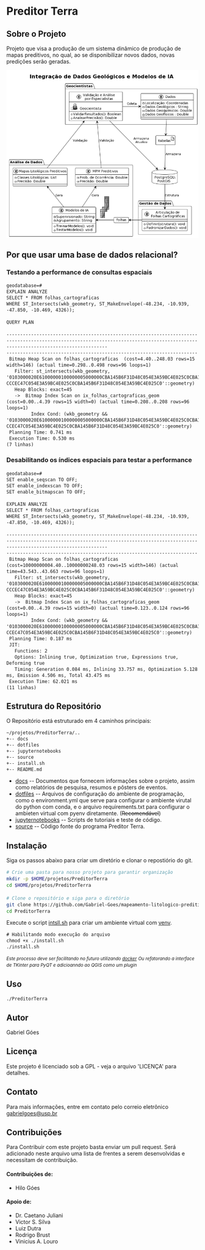 # Preditor Terra

## Sobre o Projeto

Projeto que visa a produção de um sistema dinâmico de produção de mapas
preditivos, no qual, ao se disponibilizar novos dados, novas predições serão
geradas.

![image](./docs/uml/uml_projeto.png)

## Por que usar uma base de dados relacional?

### Testando a performance de consultas espaciais
```
geodatabase=# 
EXPLAIN ANALYZE
SELECT * FROM folhas_cartograficas
WHERE ST_Intersects(wkb_geometry, ST_MakeEnvelope(-48.234, -10.939, -47.850, -10.469, 4326));
                                                                                                                      QUERY PLAN

---------------------------------------------------------------------------------------------------------------------------------------------------------------------------------
----------------------------------------------------------------------
 Bitmap Heap Scan on folhas_cartograficas  (cost=4.40..248.03 rows=15 width=146) (actual time=0.298..0.498 rows=96 loops=1)
   Filter: st_intersects(wkb_geometry, '0103000020E61000000100000005000000CBA145B6F31D48C054E3A59BC4E025C0CBA145B6F31D48C0E3A59BC420F024C0CDCCCCCCCCEC47C0E3A59BC420F024C0CDCCCCC
CCCEC47C054E3A59BC4E025C0CBA145B6F31D48C054E3A59BC4E025C0'::geometry)
   Heap Blocks: exact=45
   ->  Bitmap Index Scan on ix_folhas_cartograficas_geom  (cost=0.00..4.39 rows=15 width=0) (actual time=0.208..0.208 rows=96 loops=1)
         Index Cond: (wkb_geometry && '0103000020E61000000100000005000000CBA145B6F31D48C054E3A59BC4E025C0CBA145B6F31D48C0E3A59BC420F024C0CDCCCCCCCCEC47C0E3A59BC420F024C0CDCCCCCC
CCEC47C054E3A59BC4E025C0CBA145B6F31D48C054E3A59BC4E025C0'::geometry)
 Planning Time: 0.741 ms
 Execution Time: 0.530 ms
(7 linhas)
```

### Desabilitando os índices espaciais para testar a performance

```
geodatabase=#
SET enable_seqscan TO OFF;
SET enable_indexscan TO OFF;
SET enable_bitmapscan TO OFF;

EXPLAIN ANALYZE
SELECT * FROM folhas_cartograficas
WHERE ST_Intersects(wkb_geometry, ST_MakeEnvelope(-48.234, -10.939, -47.850, -10.469, 4326));

---------------------------------------------------------------------------------------------------------------------------------------------------------------------------------
----------------------------------------------------------------------
 Bitmap Heap Scan on folhas_cartograficas  (cost=10000000004.40..10000000248.03 rows=15 width=146) (actual time=43.543..43.663 rows=96 loops=1)
   Filter: st_intersects(wkb_geometry, '0103000020E61000000100000005000000CBA145B6F31D48C054E3A59BC4E025C0CBA145B6F31D48C0E3A59BC420F024C0CDCCCCCCCCEC47C0E3A59BC420F024C0CDCCCCC
CCCEC47C054E3A59BC4E025C0CBA145B6F31D48C054E3A59BC4E025C0'::geometry)
   Heap Blocks: exact=45
   ->  Bitmap Index Scan on ix_folhas_cartograficas_geom  (cost=0.00..4.39 rows=15 width=0) (actual time=0.123..0.124 rows=96 loops=1)
         Index Cond: (wkb_geometry && '0103000020E61000000100000005000000CBA145B6F31D48C054E3A59BC4E025C0CBA145B6F31D48C0E3A59BC420F024C0CDCCCCCCCCEC47C0E3A59BC420F024C0CDCCCCCC
CCEC47C054E3A59BC4E025C0CBA145B6F31D48C054E3A59BC4E025C0'::geometry)
 Planning Time: 0.187 ms
 JIT:
   Functions: 2
   Options: Inlining true, Optimization true, Expressions true, Deforming true
   Timing: Generation 0.084 ms, Inlining 33.757 ms, Optimization 5.128 ms, Emission 4.506 ms, Total 43.475 ms
 Execution Time: 62.021 ms
(11 linhas)
```

## Estrutura do Repositório
O Repositório está estruturado em 4 caminhos principais:

```
~/projetos/PreditorTerra/..
+-- docs
+-- dotfiles
+-- jupyternotebooks
+-- source
+-- install.sh
+-- README.md
```

- [docs](https://github.com/Gabriel-Goes/mapeamento_litologico_preditivo/tree/main/docs) -- Documentos que fornecem informações sobre o projeto, assim
como relatórios de pesquisa, resumos e pôsters de eventos.
- [dotfiles](https://github.com/Gabriel-Goes/mapeamento_litologico_preditivo/tree/main/dotfiles) --  Arquivos de configuração do ambiente de programação, como
o environment.yml que serve para configurar o ambiente virutal do python com
conda, e o arquivo requirements.txt para configurar o ambieten virtual com
pyenv diretamente. (~~Recomendável~~)
- [jupyternotebooks](https://github.com/Gabriel-Goes/mapeamento_litologico_preditivo/tree/main/jupyternotebooks) -- Scripts de tutoriais e teste de código.
- [source](https://github.com/Gabriel-Goes/mapeamento_litologico_preditivo/tree/main/source) -- Código fonte do programa Preditor Terra.

## Instalação
Siga os passos abaixo para criar um diretório e clonar o repostiório do git.
```bash
# Crie uma pasta para nosso projeto para garantir organização
mkdir -p $HOME/projetos/PreditorTerra
cd $HOME/projetos/PreditorTerra

# Clone o repositório e siga para o diretório
git clone https://github.com/Gabriel-Goes/mapeamento-litologico-preditivo.git PreditorTerra
cd PreditorTerra
```
Execute o script [intsll.sh](https://github.com/Gabriel-Goes/mapeamento-litologico-preditivo/tree/main/install.sh)
para criar um ambiente virtual com [venv](https://docs.python.org/3/library/venv.html).  
```
# Habilitando modo execução do arquivo
chmod +x ./install.sh
./install.sh
```
<span style="font-size:smaller;">_Este processo deve ser facilitando no futuro utilizando [docker]()_</span>
<span style="font-size:smaller;">_Ou refatorando a interface de TKinter para PyQT e adicioanndo ao QGIS como um plugin_</span>


## Uso
```
./PreditorTerra
```

## Autor
Gabriel Góes

## Licença
Este projeto é licenciado sob a GPL - veja o arquivo 'LICENÇA' para detalhes.

## Contato
Para mais informações, entre em contato pelo correio eletrônico gabrielgoes@usp.br

## Contribuições

Para Contribuir com este projeto basta enviar um pull request.
Será adicionado neste arquivo uma lista de frentes a serem desenvolvidas e necessitam de contribuição.

#### Contribuições de:

 - Hilo Góes

#### Apoio de:
 - Dr. Caetano Juliani
 - Victor S. Silva
 - Luiz Dutra
 - Rodrigo Brust
 - Vinicius A. Louro

